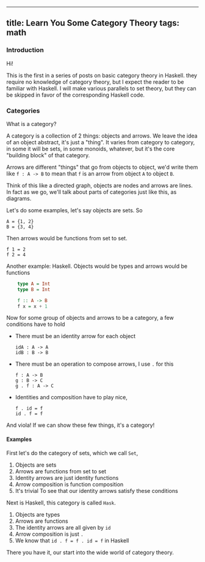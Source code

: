 ----
title: Learn You Some Category Theory
tags: math
----

### Introduction

Hi!

This is the first in a series of posts on basic category theory in Haskell.
they require no knowledge of category theory, but I expect the reader
to be familiar with Haskell. I will make various parallels to set theory,
but they can be skipped in favor of the corresponding Haskell code.

### Categories

What is a category?

A category is a collection of 2 things: objects and arrows.
We leave the idea of an object abstract, it's just a "thing". It varies from
category to category, in some it will be sets, in some monoids, whatever, but
it's the core "building block" of that category.

Arrows are different "things" that go from objects to object, we'd write them like
`f : A -> B` to mean that `f` is an arrow from object `A` to object `B`.

Think of this like a directed graph, objects are nodes and arrows are lines.
In fact as we go, we'll talk about parts of categories just like this, as diagrams.

Let's do some examples, let's say objects are sets. So

    A = {1, 2}
    B = {3, 4}

Then arrows would be functions from set to set.

    f 1 = 2
    f 2 = 4

Another example: Haskell. Objects would be types and arrows would be functions

``` haskell
    type A = Int
    type B = Int

    f :: A -> B
    f x = x + 1
```

Now for some group of objects and arrows to be a category, a few conditions have to hold

  - There must be an identity arrow for each object

        idA : A -> A
        idB : B -> B

  - There must be an operation to compose arrows, I use `.` for this

        f : A -> B
        g : B -> C
        g . f : A -> C

  - Identities and composition have to play nice,

        f . id = f
        id . f = f

And viola! If we can show these few things, it's a category!

#### Examples

First let's do the category of sets, which we call `Set`,

  1. Objects are sets
  2. Arrows are functions from set to set
  3. Identity arrows are just identity functions
  4. Arrow composition is function composition
  5. It's trivial To see that our identity arrows satisfy these conditions

Next is Haskell, this category is called `Hask`.

  1. Objects are types
  2. Arrows are functions
  3. The identity arrows are all given by `id`
  4. Arrow composition is just `.`
  5. We know that `id . f = f . id = f` in Haskell

There you have it, our start into the wide world of category theory.
